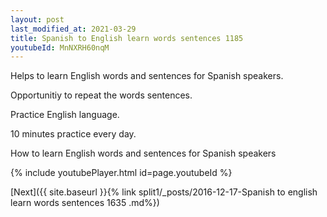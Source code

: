 ```yaml
---
layout: post
last_modified_at: 2021-03-29
title: Spanish to English learn words sentences 1185 
youtubeId: MnNXRH60nqM
---
```

 
 
Helps to learn English words and sentences for Spanish speakers.

Opportunitiy to repeat the words sentences. 

Practice English language. 
 
10 minutes practice every day. 
 
How to learn English words and sentences for Spanish speakers 
 
{% include youtubePlayer.html id=page.youtubeId %}
 
 
[Next]({{ site.baseurl }}{% link  split1/_posts/2016-12-17-Spanish to english learn words sentences 1635 .md%})
 
